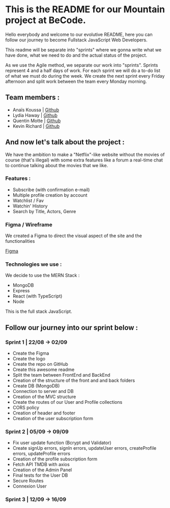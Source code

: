 # This is the README for our Mountain project at BeCode.

Hello everybody and welcome to our evolutive README, here you can follow our journey to become Fullstack JavaScript Web Developers.

This readme will be separate into "sprints" where we gonna write what we have done, what we need to do and the actual status of the project.

As we use the Agile method, we separate our work into "sprints". Sprints represent 4 and a half days of work. For each sprint we will do a to-do list of what we must do during the week. We create the next sprint every Friday afternoon and split work between the team every Monday morning.

## Team members :

- Anaïs Koussa | [Github](https://github.com/AnaisnKoussa) 
- Lydia Haway | [Github](https://github.com/LydiaHaway)
- Quentin Motte | [Github](https://github.com/QuentinMotte)
- Kevin Richard | [Github](https://github.com/Kiks4000)

## And now let's talk about the project :

We have the ambition to make a "Netflix"-like website without the movies of course (that's illegal) with some extra features like a forum a real-time chat to continue talking about the movies that we like.

### Features :
 
- Subscribe (with confirmation e-mail)
- Multiple profile creation by account
- Watchlist / Fav
- Watchin' History 
- Search by Title, Actors, Genre

### Figma / Wireframe

We created a Figma to direct the visual aspect of the site and the functionalities

[Figma](https://www.figma.com/file/dgdZHljY83Ml9DkZmkM6DG/WIREFRAME-HOLLY-BREAK?node-id=0%3A1)

### Technologies we use :

We decide to use the MERN Stack :

- MongoDB
- Express
- React (with TypeScript)
- Node

This is the full stack JavaScript.

## Follow our journey into our sprint below :

### Sprint 1 | 22/08 -> 02/09

- Create the Figma
- Create the logo
- Create the repo on GitHub
- Create this awesome readme
- Split the team between FrontEnd and BackEnd
- Creation of the structure of the front and and back folders
- Create DB (MongoDB)
- Connection to server and DB
- Creation of the MVC structure
- Create the routes of our User and Profile collections
- CORS policy
- Creation of header and footer
- Creation of the user subscription form

### Sprint 2 | 05/09 -> 09/09

- Fix user update function (Bcrypt and Validator)
- Create signUp errors, signIn errors, updateUser errors, createProfile errors, updateProfile errors
- Creation of the profile subscription form
- Fetch API TMDB with axios
- Creation of the Admin Panel
- Final tests for the User DB
- Secure Routes
- Connexion User

### Sprint 3 | 12/09 -> 16/09
